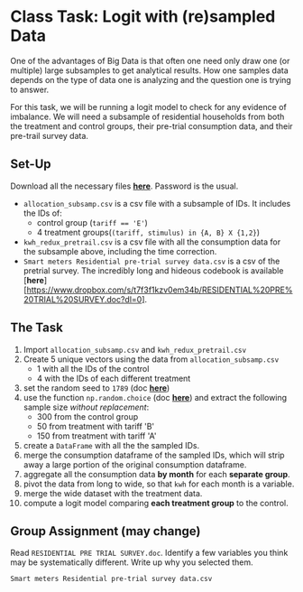 # Class Task: Logit with (re)sampled Data

One of the advantages of Big Data is that often one need only draw one (or multiple) large subsamples to get analytical results. How one samples data depends on the type of data one is analyzing and the question one is trying to answer.

For this task, we will be running a logit model to check for any evidence of imbalance. We will need a subsample of residential households from both the treatment and control groups, their pre-trial consumption data, and their pre-trail survey data.

## Set-Up
Download all the necessary files [**here**](https://www.dropbox.com/sh/j34pxsi8azvudvw/AABm6Syp2cnxyig6sO-qGNFia?dl=0). Password is the usual.

- `allocation_subsamp.csv` is a csv file with a subsample of IDs. It includes the IDs of:
	- control group (`tariff == 'E'`)
	- 4 treatment groups(`(tariff, stimulus) in {A, B} X {1,2}`)
- `kwh_redux_pretrail.csv` is a csv file with all the consumption data for the subsample above, including the time correction.
- `Smart meters Residential pre-trial survey data.csv` is a csv of the pretrial survey. The incredibly long and hideous codebook is available [**here**][https://www.dropbox.com/s/t7f3f1kzv0em34b/RESIDENTIAL%20PRE%20TRIAL%20SURVEY.doc?dl=0].

## The Task

1. Import `allocation_subsamp.csv` and `kwh_redux_pretrail.csv`
2. Create 5 unique vectors using the data from `allocation_subsamp.csv`
	- 1 with all the IDs of the control
	- 4 with the IDs of each different treatment
3. set the random seed to `1789` (doc [**here**](http://docs.scipy.org/doc/numpy/reference/generated/numpy.random.seed.html))
3. use the function `np.random.choice` (doc [**here**](http://docs.scipy.org/doc/numpy/reference/generated/numpy.random.choice.html)) and extract the following sample size *without replacement*:
	- 300 from the control group
	- 50 from treatment with tariff 'B'
	- 150 from treatment with tariff 'A'
4. create a `DataFrame` with all the the sampled IDs.
5. merge the consumption dataframe of the sampled IDs, which will strip away a large portion of the original consumption dataframe.
6. aggregate all the consumption data **by month** for each **separate group**.
7. pivot the data from long to wide, so that `kwh` for each month is a variable.
8. merge the wide dataset with the treatment data.
9. compute a logit model comparing **each treatment group** to the control.

## Group Assignment (may change)

Read `RESIDENTIAL PRE TRIAL SURVEY.doc`. Identify a few variables you think may be systematically different. Write up why you selected them.

`Smart meters Residential pre-trial survey data.csv`
